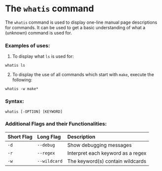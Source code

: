 # The `whatis` command


The `whatis` command is used to display one-line manual page descriptions for commands. 
It can be used to get a basic understanding of what a (unknown) command is used for.

### Examples of uses:


1. To display what `ls` is used for:

```
whatis ls
```

2. To display the use of all commands which start with `make`, execute the following:

```
whatis -w make*
```

### Syntax:

```
whatis [-OPTION] [KEYWORD]
```


### Additional Flags and their Functionalities:

|**Short Flag**   |**Long Flag**   |**Description**   |
|:---|:---|:---|
|`-d`|`--debug`|Show debugging messages|
|`-r`|`--regex`|Interpret each keyword as a regex|
|`-w`|`--wildcard`|The keyword(s) contain wildcards|
